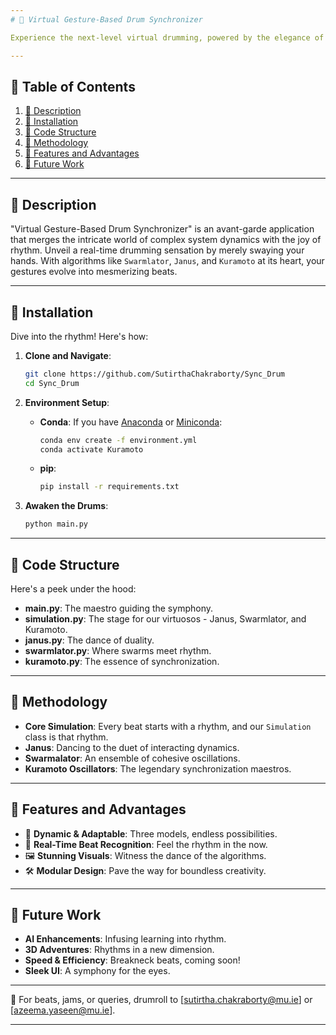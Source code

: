 ```yaml
---
# 🥁 Virtual Gesture-Based Drum Synchronizer

Experience the next-level virtual drumming, powered by the elegance of complex systems and the magic of gestures.

---
```


## 🚀 Table of Contents

1. [🌟 Description](#description)
2. [💽 Installation](#installation)
3. [📂 Code Structure](#code-structure)
4. [🔬 Methodology](#methodology)
5. [🌈 Features and Advantages](#features-and-advantages)
6. [🔮 Future Work](#future-work)

---

<a name="description"></a>
## 🌟 Description

"Virtual Gesture-Based Drum Synchronizer" is an avant-garde application that merges the intricate world of complex system dynamics with the joy of rhythm. Unveil a real-time drumming sensation by merely swaying your hands. With algorithms like `Swarmlator`, `Janus`, and `Kuramoto` at its heart, your gestures evolve into mesmerizing beats.

---

<a name="installation"></a>
## 💽 Installation

Dive into the rhythm! Here's how:

1. **Clone and Navigate**:
   ```bash
   git clone https://github.com/SutirthaChakraborty/Sync_Drum
   cd Sync_Drum
   ```

2. **Environment Setup**:

   - **Conda**:
     If you have [Anaconda](https://www.anaconda.com/products/distribution) or [Miniconda](https://docs.conda.io/en/latest/miniconda.html):
     ```bash
     conda env create -f environment.yml
     conda activate Kuramoto
     ```

   - **pip**:
     ```bash
     pip install -r requirements.txt
     ```

3. **Awaken the Drums**:
   ```bash
   python main.py
   ```

---

<a name="code-structure"></a>
## 📂 Code Structure

Here's a peek under the hood:

- **main.py**: The maestro guiding the symphony.
- **simulation.py**: The stage for our virtuosos - Janus, Swarmlator, and Kuramoto.
- **janus.py**: The dance of duality.
- **swarmlator.py**: Where swarms meet rhythm.
- **kuramoto.py**: The essence of synchronization.

---

<a name="methodology"></a>
## 🔬 Methodology

- **Core Simulation**: Every beat starts with a rhythm, and our `Simulation` class is that rhythm.
- **Janus**: Dancing to the duet of interacting dynamics.
- **Swarmalator**: An ensemble of cohesive oscillations.
- **Kuramoto Oscillators**: The legendary synchronization maestros.

---

<a name="features-and-advantages"></a>
## 🌈 Features and Advantages

- 🌟 **Dynamic & Adaptable**: Three models, endless possibilities.
- 🎵 **Real-Time Beat Recognition**: Feel the rhythm in the now.
- 🖼️ **Stunning Visuals**: Witness the dance of the algorithms.
- 🛠️ **Modular Design**: Pave the way for boundless creativity.

---

<a name="future-work"></a>
## 🔮 Future Work

- **AI Enhancements**: Infusing learning into rhythm.
- **3D Adventures**: Rhythms in a new dimension.
- **Speed & Efficiency**: Breakneck beats, coming soon!
- **Sleek UI**: A symphony for the eyes.

---

💌 For beats, jams, or queries, drumroll to [sutirtha.chakraborty@mu.ie] or [azeema.yaseen@mu.ie].

---